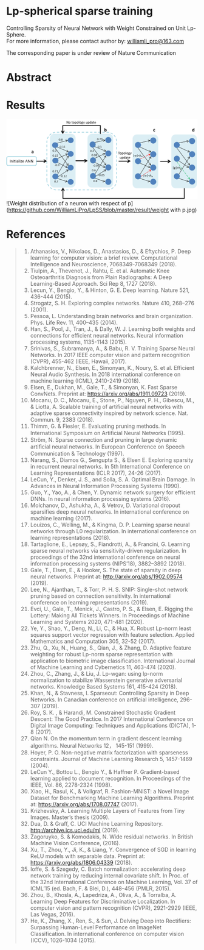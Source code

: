 # Lp-spherical sparse training

Controlling Sparsity of Neural Network with Weight Constrained on Unit Lp-Sphere.  
For more information, please contact author by: williamli_pro@163.com

The corresponding paper is under review of Nature Communication 


# Abstract


# Results
![Procedures of LpSS](https://github.com/WilliamLiPro/LpSS/blob/master/result/Procedures.png) 
![Weight distribution of a neuron with respect of p](https://github.com/WilliamLiPro/LpSS/blob/master/result/weight with p.jpg)

# References
> 1.	Athanasios, V., Nikolaos, D., Anastasios, D., & Eftychios, P. Deep learning for computer vision: a brief review. Computational Intelligence and Neuroscience, 7068349-7068349 (2018).
> 2.	Tiulpin, A., Thevenot, J., Rahtu, E. et al. Automatic Knee Osteoarthritis Diagnosis from Plain Radiographs: A Deep Learning-Based Approach. Sci Rep 8, 1727 (2018).
> 3.	Lecun, Y., Bengio, Y., & Hinton, G. E. Deep learning. Nature 521, 436-444 (2015). 
> 4.	Strogatz, S. H. Exploring complex networks. Nature 410, 268–276 (2001).
> 5.	Pessoa, L. Understanding brain networks and brain organization. Phys. Life Rev. 11, 400–435 (2014).
> 6.	Han, S., Pool, J., Tran, J., & Dally, W. J. Learning both weights and connections for efficient neural networks. Neural information processing systems, 1135-1143 (2015). 
> 7.	Srinivas, S., Subramanya, A., & Babu, R. V. Training Sparse Neural Networks. In 2017 IEEE computer vision and pattern recognition (CVPR), 455-462 (IEEE, Hawaii, 2017).
> 8.	Kalchbrenner, N., Elsen, E., Simonyan, K., Noury, S. et al. Efficient Neural Audio Synthesis. In 2018 international conference on machine learning (ICML), 2410-2419 (2018).
> 9.	Elsen, E., Dukhan, M., Gale, T., & Simonyan, K. Fast Sparse ConvNets. Preprint at: https://arxiv.org/abs/1911.09723 (2019).
> 10.	Mocanu, D. C., Mocanu, E., Stone, P., Nguyen, P. H., Gibescu, M., & Liotta, A. Scalable training of artificial neural networks with adaptive sparse connectivity inspired by network science. Nat. Commun. 9, 2383 (2018).
> 11.	Thimm, G. & Fiesler, E. Evaluating pruning methods. In International Symposium on Artiﬁcial Neural Networks (1995).
> 12.	Ström, N. Sparse connection and pruning in large dynamic artiﬁcial neural networks. In European Conference on Speech Communication & Technology (1997). 
> 13.	Narang, S., Diamos G., Sengupta S., & Elsen E. Exploring sparsity in recurrent neural networks. In 5th International Conference on Learning Representations (ICLR 2017), 24-26 (2017).
> 14.	LeCun, Y., Denker, J. S., and Solla, S. A. Optimal Brain Damage. In Advances in Neural Information Processing Systems (1990).
> 15.	Guo, Y., Yao, A., & Chen, Y. Dynamic network surgery for efficient DNNs. In neural information processing systems (2016).
> 16.	Molchanov, D., Ashukha, A., & Vetrov, D. Variational dropout sparsifies deep neural networks. In international conference on machine learning (2017).
> 17.	Louizos, C., Welling, M., & Kingma, D. P. Learning sparse neural networks through L0 regularization. In international conference on learning representations (2018).
> 18.	Tartaglione, E., Lepsøy, S., Fiandrotti, A., & Francini, G. Learning sparse neural networks via sensitivity-driven regularization. In proceedings of the 32nd international conference on neural information processing systems (NIPS’18), 3882–3892 (2018).
> 19.	Gale, T., Elsen, E., & Hooker, S. The state of sparsity in deep neural networks. Preprint at: http://arxiv.org/abs/1902.09574 (2019).
> 20.	Lee, N., Ajanthan, T., & Torr, P. H. S. SNIP: Single-shot network pruning based on connection sensitivity. In international conference on learning representations (2019).
> 21.	Evci, U., Gale, T., Menick, J., Castro, P. S., & Elsen, E. Rigging the Lottery: Making All Tickets Winners. In Proceedings of Machine Learning and Systems 2020, 471-481 (2020).
> 22.	Ye, Y., Shao, Y., Deng, N., Li, C., & Hua, X. Robust Lp-norm least squares support vector regression with feature selection. Applied Mathematics and Computation 305, 32-52 (2017).
> 23.	Zhu, Q., Xu, N., Huang, S., Qian, J., & Zhang, D. Adaptive feature weighting for robust Lp-norm sparse representation with application to biometric image classification. International Journal of Machine Learning and Cybernetics 11, 463-474 (2020).
> 24.	Zhou, C., Zhang, J., & Liu, J. Lp-wgan: using lp-norm normalization to stabilize Wasserstein generative adversarial networks. Knowledge Based Systems 161, 415-424 (2018).
> 25.	Khan, N., & Stavness, I. Sparseout: Controlling Sparsity in Deep Networks. In Canadian conference on artificial intelligence, 296-307 (2019).
> 26.	Roy, S. K. , & Harandi, M. Constrained Stochastic Gradient Descent: The Good Practice. In 2017 International Conference on Digital Image Computing: Techniques and Applications (DICTA), 1-8 (2017).
> 27.	Qian N. On the momentum term in gradient descent learning algorithms. Neural Networks 12， 145-151 (1999).
> 28.	Hoyer, P. O. Non-negative matrix factorization with sparseness constraints. Journal of Machine Learning Research 5, 1457-1469 (2004).
> 29.	LeCun Y., Bottou L., Bengio Y., & Haffner P. Gradient-based learning applied to document recognition. In Proceedings of the IEEE, Vol. 86, 2278-2324 (1998).
> 30.	Xiao, H., Rasul, K., & Vollgraf, R. Fashion-MNIST: a Novel Image Dataset for Benchmarking Machine Learning Algorithms. Preprint at: https://arxiv.org/abs/1708.07747 (2017).
> 31.	Krizhevsky, A. Learning Multiple Layers of Features from Tiny Images. Master’s thesis (2009).
> 32.	Dua, D. & Graff, C. UCI Machine Learning Repository. http://archive.ics.uci.edu/ml (2019).
> 33.	Zagoruyko, S. & Komodakis, N. Wide residual networks. In British Machine Vision Conference, (2016).
> 34.	Xu, T., Zhou, Y., Ji, K., & Liang, Y. Convergence of SGD in learning ReLU models with separable data. Preprint at: https://arxiv.org/abs/1806.04339 (2018).
> 35.	Ioffe, S. & Szegedy, C. Batch normalization: accelerating deep network training by reducing internal covariate shift. In Proc. of the 32nd International Conference on Machine Learning, Vol. 37 of ICML’15 (ed. Bach, F. & Blei, D.), 448–456 (PMLR, 2015).
> 36.	Zhou, B., Khosla, A., Lapedriza, A., Oliva, A., & Torralba, A. Learning Deep Features for Discriminative Localization. In computer vision and pattern recognition (CVPR), 2921-2929 (IEEE, Las Vegas, 2016).
> 37.	He, K., Zhang, X., Ren, S., & Sun, J. Delving Deep into Rectifiers: Surpassing Human-Level Performance on ImageNet Classification. In international conference on computer vision (ICCV), 1026-1034 (2015).

